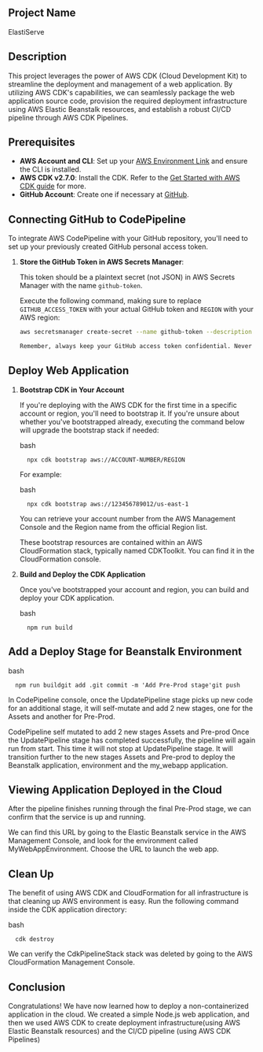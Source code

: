 ## Project Name
ElastiServe

## Description

This project leverages the power of AWS CDK (Cloud Development Kit) to streamline the deployment and management of a web application. By utilizing AWS CDK's capabilities, we can seamlessly package the web application source code, provision the required deployment infrastructure using AWS Elastic Beanstalk resources, and establish a robust CI/CD pipeline through AWS CDK Pipelines.

## Prerequisites

- **AWS Account and CLI**: Set up your [AWS Environment Link](https://aws.amazon.com/getting-started/guides/setup-environment/?sc_channel=el&sc_campaign=devopswave&sc_content=cicdcdkebaws&sc_geo=mult&sc_country=mult&sc_outcome=acq) and ensure the CLI is installed.
- **AWS CDK v2.7.0**: Install the CDK. Refer to the [Get Started with AWS CDK guide](https://aws.amazon.com/getting-started/guides/setup-cdk/?sc_channel=el&sc_campaign=devopswave&sc_content=cicdcdkebaws&sc_geo=mult&sc_country=mult&sc_outcome=acq) for more.
- **GitHub Account**: Create one if necessary at [GitHub](https://github.com).

## Connecting GitHub to CodePipeline

To integrate AWS CodePipeline with your GitHub repository, you'll need to set up your previously created GitHub personal access token.

1. **Store the GitHub Token in AWS Secrets Manager**:

   This token should be a plaintext secret (not JSON) in AWS Secrets Manager with the name `github-token`.

   Execute the following command, making sure to replace `GITHUB_ACCESS_TOKEN` with your actual GitHub token and `REGION` with your AWS region:

   ```bash
   aws secretsmanager create-secret --name github-token --description "Github access token for cdk" --secret-string GITHUB_ACCESS_TOKEN --region REGION
   
   Remember, always keep your GitHub access token confidential. Never expose it in your public repositories or elsewhere.

## Deploy Web Application

1. **Bootstrap CDK in Your Account**

   If you're deploying with the AWS CDK for the first time in a specific account or region, you'll need to bootstrap it. If you're unsure about whether you've bootstrapped already, executing the command below will upgrade the bootstrap stack if needed:
   
   bash

         npx cdk bootstrap aws://ACCOUNT-NUMBER/REGION

   For example:
   
   bash
   
         npx cdk bootstrap aws://123456789012/us-east-1
   
   You can retrieve your account number from the AWS Management Console and the Region name from the official Region list.
   
   These bootstrap resources are contained within an AWS CloudFormation stack, typically named CDKToolkit. You can find it in the CloudFormation console.

2. **Build and Deploy the CDK Application**

   Once you've bootstrapped your account and region, you can build and deploy your CDK application.
   
   bash
   
         npm run build

## Add a Deploy Stage for Beanstalk Environment

   bash
   
      npm run buildgit add .git commit -m 'Add Pre-Prod stage'git push
   
   In CodePipeline console, once the UpdatePipeline stage picks up new code for an additional stage, it will self-mutate and add 2 new stages, one for the Assets and another for Pre-Prod.
   
   CodePipeline self mutated to add 2 new stages Assets and Pre-prod
   Once the UpdatePipeline stage has completed successfully, the pipeline will again run from start. This time it will not stop at UpdatePipeline stage. It will transition further to the new stages Assets and Pre-prod to deploy the Beanstalk application, environment and the my_webapp application.

## Viewing Application Deployed in the Cloud

   After the pipeline finishes running through the final Pre-Prod stage, we can confirm that the service is up and running.
   
   We can find this URL by going to the Elastic Beanstalk service in the AWS Management Console, and look for the environment called MyWebAppEnvironment. Choose the URL to launch the web app.

## Clean Up

   The benefit of using AWS CDK and CloudFormation for all infrastructure is that cleaning up AWS environment is easy. Run the following command inside the CDK application directory:
   
   bash

      cdk destroy

   We can verify the CdkPipelineStack stack was deleted by going to the AWS CloudFormation Management Console.

## Conclusion

   Congratulations! We have now learned how to deploy a non-containerized application in the cloud. We created a simple Node.js web application, and then we used AWS CDK to create deployment infrastructure(using AWS Elastic Beanstalk resources) and the CI/CD pipeline (using AWS CDK Pipelines)
